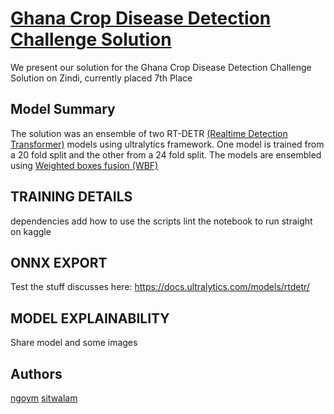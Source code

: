 # [Ghana Crop Disease Detection Challenge Solution](https://zindi.africa/competitions/ghana-crop-disease-detection-challenge)
We present our solution for the Ghana Crop Disease Detection Challenge Solution on Zindi, currently placed 7th Place

## Model Summary

The solution was an ensemble of two RT-DETR [(Realtime Detection Transformer)](https://docs.ultralytics.com/models/rtdetr/#how-does-rt-detr-support-adaptable-inference-speed-for-different-real-time-applications) models using ultralytics framework. One model is trained from a 20 fold split and the other from a 24 fold split. The models are ensembled using [Weighted boxes fusion (WBF)](https://learnopencv.com/weighted-boxes-fusion/)

## TRAINING DETAILS
dependencies
add how to use the scripts
lint the notebook to run straight on kaggle

## ONNX EXPORT
Test the stuff discusses here: https://docs.ultralytics.com/models/rtdetr/

## MODEL EXPLAINABILITY
Share model and some images

## Authors
[ngoym](https://github.com/ngoym)
[sitwalam](https://github.com/SitwalaM)
